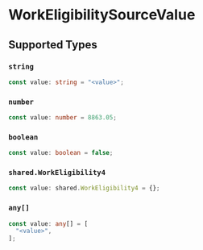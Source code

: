 # WorkEligibilitySourceValue


## Supported Types

### `string`

```typescript
const value: string = "<value>";
```

### `number`

```typescript
const value: number = 8863.05;
```

### `boolean`

```typescript
const value: boolean = false;
```

### `shared.WorkEligibility4`

```typescript
const value: shared.WorkEligibility4 = {};
```

### `any[]`

```typescript
const value: any[] = [
  "<value>",
];
```

